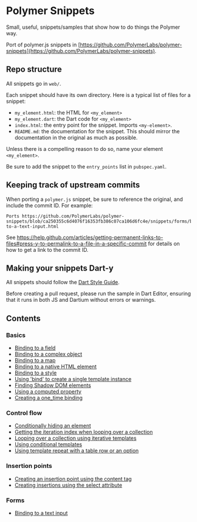 # Polymer Snippets

Small, useful, snippets/samples that show how to do things the Polymer way.

Port of polymer.js snippets in
[https://github.com/PolymerLabs/polymer-snippets](https://github.com/PolymerLabs/polymer-snippets).

## Repo structure

All snippets go in `web/`.

Each snippet should have its own directory. Here is a typical list of files for
a snippet:

- `my_element.html`: the HTML for `<my_element>`
- `my_element.dart`: the Dart code for `<my_element>`
- `index.html`: the entry point for the snippet. Imports `<my-element>`.
- `README.md`: the documentation for the snippet. This should mirror the
documentation in the original as much as possible.

Unless there is a compelling reason to do so, name your element `<my_element>`.

Be sure to add the snippet to the `entry_points` list in `pubspec.yaml`.

## Keeping track of upstream commits

When porting a `polymer.js` snippet, be sure to reference the original, and
include the commit ID. For example:

    Ports https://github.com/PolymerLabs/polymer-snippets/blob/ca250355c6d4076f16353fb386c07ca106d6fc4e/snippets/forms/binding-to-a-text-input.html

See https://help.github.com/articles/getting-permanent-links-to-files#press-y-to-permalink-to-a-file-in-a-specific-commit
for details on how to get a link to the commit ID.

## Making your snippets Dart-y

All snippets should follow the [Dart Style Guide](https://www.dartlang.org/articles/style-guide/).

Before creating a pull request, please run the sample in Dart Editor, ensuring
that it runs in both JS and Dartium without errors or warnings.

## Contents

### Basics
- [Binding to a field](web/basics/binding_to_a_field/)
- [Binding to a complex object](web/basics/binding_to_a_complex_object/)
- [Binding to a map](web/basics/binding_to_a_map/)
- [Binding to a native HTML element](web/basics/binding_to_a_native_html_element/)
- [Binding to a style](web/basics/binding_to_a_style/)
- [Using 'bind' to create a single template instance](web/basics/using_bind_to_create_a_single_template_instance/)
- [Finding Shadow DOM elements](web/basics/finding_shadow_dom_elements/)
- [Using a computed property](web/basics/using_a_computed_property/)
- [Creating a one_time binding](web/basics/creating_a_one_time_binding/)

### Control flow

- [Conditionally hiding an element](web/control_flow/conditionally_hiding_an_element/)
- [Getting the iteration index when looping over a collection](web/control_flow/getting_the_iteration_index_when_looping_over_a_collection/)
- [Looping over a collection using iterative templates](web/control_flow/looping_over_a_collection_using_iterative_templates/)
- [Using conditional templates](web/control_flow/using_conditional_templates/)
- [Using template repeat with a table row or an option](web/control_flow/using_template_repeat_with_a_table_row_or_an_option/)

### Insertion points

- [Creating an insertion point using the content tag](web/insertion_points/creating_an_insertion_point_using_the_content_tag)
- [Creating insertions using the select attribute](web/insertion_points/creating_insertion_points_using_the_select_attribute)

### Forms

- [Binding to a text input](web/forms/binding_to_a_text_input/)
